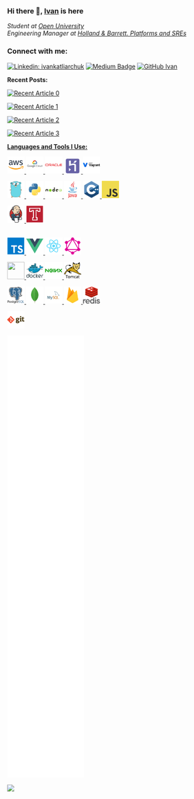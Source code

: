 ### Hi there 👋, [Ivan][website] is here

<p>
<em>Student at  <a href="https://www.open.ac.uk">Open University</a>
</br>Engineering Manager at <a href="https://www.hollandandbarrettcorporate.com/">Holland & Barrett. Platforms and SREs</a>
</em></p>

### Connect with me:

[![Linkedin: ivankatliarchuk](https://img.shields.io/badge/-ivankatliarchuk-blue?style=flat-square&logo=Linkedin&logoColor=white&link=https://www.linkedin.com/in/ivankatliarchuk/)][linkedin]
[![Medium Badge](https://badgen.net/badge/icon/medium?icon=medium&label&color=green)][medium]
[![GitHub Ivan](https://img.shields.io/github/followers/ivankatliarchuk?label=follow&style=social)][github]

**Recent Posts:**

 <a target="_blank" href="https://github-readme-medium-recent-article.vercel.app/medium/@ivan.katliarchuk/0"><img src="https://github-readme-medium-recent-article.vercel.app/medium/@ivan.katliarchuk/0" alt="Recent Article 0">

<a target="_blank" href="https://github-readme-medium-recent-article.vercel.app/medium/@ivan.katliarchuk/1"><img src="https://github-readme-medium-recent-article.vercel.app/medium/@ivan.katliarchuk/1" alt="Recent Article 1">

<a target="_blank" href="https://github-readme-medium-recent-article.vercel.app/medium/@ivan.katliarchuk/2"><img src="https://github-readme-medium-recent-article.vercel.app/medium/@ivan.katliarchuk/2" alt="Recent Article 2">

<a target="_blank" href="https://github-readme-medium-recent-article.vercel.app/medium/@ivan.katliarchuk/3"><img src="https://github-readme-medium-recent-article.vercel.app/medium/@ivan.katliarchuk/3" alt="Recent Article 3">

**Languages and Tools I Use:**

<!--  platforms -->
<code><img width="40" height="40" src="https://raw.githubusercontent.com/github/explore/80688e429a7d4ef2fca1e82350fe8e3517d3494d/topics/aws/aws.png"></code>
<code><img width="40" height="40" src="https://raw.githubusercontent.com/devicons/devicon/master/icons/googlecloud/googlecloud-original-wordmark.svg"></code>
<code><img width="40" height="40" src="https://raw.githubusercontent.com/devicons/devicon/master/icons/oracle/oracle-original.svg"></code>
<code><img width="40" height="35" src="https://raw.githubusercontent.com/devicons/devicon/master/icons/heroku/heroku-plain.svg"/></code>
<code><img width="40" height="40" src="https://raw.githubusercontent.com/devicons/devicon/master/icons/vagrant/vagrant-original-wordmark.svg"></code>
<!--  languages -->
<code><img width="40" height="40" src="https://raw.githubusercontent.com/devicons/devicon/master/icons/go/go-original.svg"></code>
<code><img width="40" height="40" src="https://raw.githubusercontent.com/github/explore/80688e429a7d4ef2fca1e82350fe8e3517d3494d/topics/python/python.png"></code>
<code><img width="40" height="40" src="https://raw.githubusercontent.com/devicons/devicon/master/icons/nodejs/nodejs-original-wordmark.svg"></code>
<code><img width="40" height="40" src="https://raw.githubusercontent.com/devicons/devicon/master/icons/java/java-original-wordmark.svg"/></code>
<code><img width="40" height="40" src="https://raw.githubusercontent.com/github/explore/80688e429a7d4ef2fca1e82350fe8e3517d3494d/topics/cpp/cpp.png"></code>
<code><img width="40" height="40" src="https://raw.githubusercontent.com/github/explore/80688e429a7d4ef2fca1e82350fe8e3517d3494d/topics/javascript/javascript.png"></code>
<!--  ci systems -->
<code></code>
<code><img width="40" height="40" src="https://raw.githubusercontent.com/devicons/devicon/master/icons/jenkins/jenkins-original.svg"></code>
<code><img width="40" height="40" src="https://raw.githubusercontent.com/devicons/devicon/master/icons/travis/travis-plain.svg"></code>
<!-- frameworks  -->
<code> <img width="40" height="40" src="https://raw.githubusercontent.com/devicons/devicon/master/icons/typescript/typescript-original.svg"/></code>
<code><img width="40" height="40" src="https://raw.githubusercontent.com/github/explore/80688e429a7d4ef2fca1e82350fe8e3517d3494d/topics/vue/vue.png"></code>
<code><img width="40" height="40" src="https://raw.githubusercontent.com/github/explore/80688e429a7d4ef2fca1e82350fe8e3517d3494d/topics/react/react.png"></code>
<code><img width="40" height="40" src="https://raw.githubusercontent.com/github/explore/5c058a388828bb5fde0bcafd4bc867b5bb3f26f3/topics/graphql/graphql.png"></code>
<!-- infrastructure -->
<code></code>
<code><img width="40" height="40" src="https://www.vectorlogo.zone/logos/kubernetes/kubernetes-icon.svg"></code>
<code><img width="40" height="40" src="https://raw.githubusercontent.com/devicons/devicon/master/icons/docker/docker-original-wordmark.svg"/></code>
<code><img width="40" height="40" src="https://raw.githubusercontent.com/devicons/devicon/master/icons/nginx/nginx-original.svg"/></code>
<code><img width="40" height="40" src="https://raw.githubusercontent.com/devicons/devicon/master/icons/tomcat/tomcat-original-wordmark.svg"/></code>

<!--  databases -->
<code><img width="40" height="40" src="https://raw.githubusercontent.com/devicons/devicon/master/icons/postgresql/postgresql-original-wordmark.svg"/></code>
<code><img width="40" height="40" src="https://raw.githubusercontent.com/devicons/devicon/master/icons/mongodb/mongodb-original.svg"/></code>
<code><img width="40" height="40" src="https://raw.githubusercontent.com/github/explore/80688e429a7d4ef2fca1e82350fe8e3517d3494d/topics/mysql/mysql.png"></code>
<code><img width="40" height="40" src="https://raw.githubusercontent.com/github/explore/80688e429a7d4ef2fca1e82350fe8e3517d3494d/topics/firebase/firebase.png"></code>
<code><img width="40" height="40"  src="https://raw.githubusercontent.com/devicons/devicon/master/icons/redis/redis-original-wordmark.svg"/></code>
<!--  -->
<code><img  width="40" height="40" src="https://raw.githubusercontent.com/github/explore/80688e429a7d4ef2fca1e82350fe8e3517d3494d/topics/git/git.png"></code>

![Metrics](https://github.com/ivankatliarchuk/ivankatliarchuk/blob/metrics/github-metrics.svg)

![](https://visitor-badge.glitch.me/badge?page_id=ivankatliarchuk.ivankatliarchuk)

<!--END_SECTION:waka-->

<!--
**ivankatliarchuk/ivankatliarchuk** is a ✨ _special_ ✨ repository because its `README.md` (this file) appears on your GitHub profile.

Here are some ideas to get you started:

- 🔭 I’m currently working on ...
- 🌱 I’m currently learning ...
- 👯 I’m looking to collaborate on ...
- 🤔 I’m looking for help with ...
- 💬 Ask me about ...
- 📫 How to reach me: ...
- 😄 Pronouns: ...
- ⚡ Fun fact: ...
-->

[website]: https://ivankatliarchuk.github.io
[medium]: https://medium.com/@ivan.katliarchuk
[linkedin]: https://www.linkedin.com/in/ivankatliarchuk
[github]: https://github.com/ivankatliarchuk